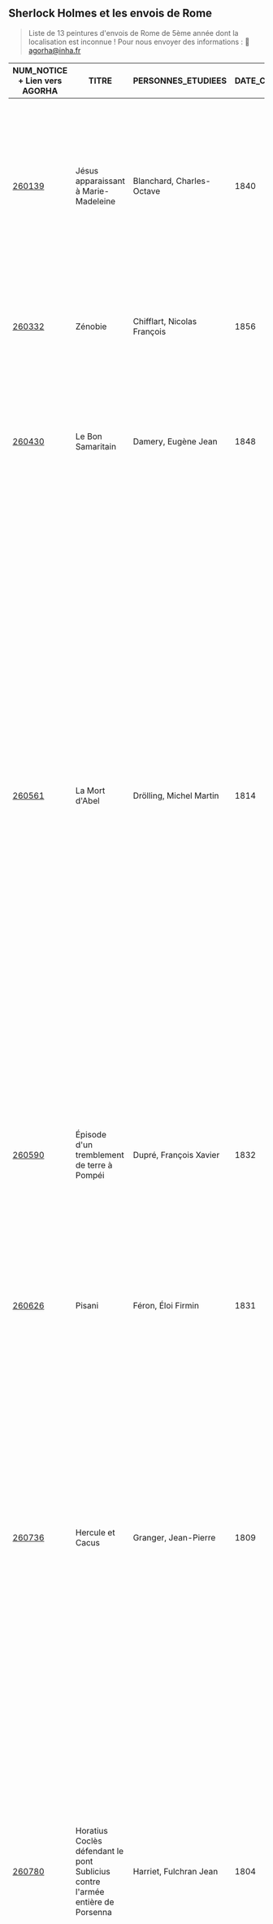 ## Sherlock Holmes et les envois de Rome

> Liste de 13 peintures d'envois de Rome de 5ème année dont la localisation est inconnue ! 
> Pour nous envoyer des informations : :email: [agorha@inha.fr](:email:)


| NUM_NOTICE + Lien vers AGORHA 	| TITRE 	| PERSONNES_ETUDIEES 	| DATE_CREATION 	| COMM_HIST 	|
|-	|-	|-	|-	|-	|
| [260139](https://agorha.inha.fr/inhaprod/ark:/54721/003260139) 	| Jésus apparaissant à Marie-Madeleine 	| Blanchard, Charles-Octave 	| 1840 	| Envoi réglementaire de 5e année exécuté en 4e année en raison de la réduction du temps de pension de l'artiste. Exposé à Rome en avril 1841, expédié à Paris le 3 juin suivant pour l'exposition des envois à l?École des beaux-arts (exposé). Exposé au Salon de 1842. 	|
| [260332](https://agorha.inha.fr/inhaprod/ark:/54721/003260332) 	| Zénobie 	| Chifflart, Nicolas François 	| 1856 	| Envoi réglementaire de 5e année. Exposé à Rome en avril, expédié à Paris le 23 juin 1857 pour l'exposition des envois à l?École des beaux-arts (exposé). 	|
| [260430](https://agorha.inha.fr/inhaprod/ark:/54721/003260430) 	| Le Bon Samaritain 	| Damery, Eugène Jean 	| 1848 	| Envoi réglementaire de 5e année. Exposé à Rome en avril 1849, expédié à Paris le 29 mai 1850 pour l'exposition des envois à l'École des beaux-arts (exposé). Exposé au Salon de 1850. 	|
| [260561](https://agorha.inha.fr/inhaprod/ark:/54721/003260561) 	| La Mort d'Abel 	| Drölling, Michel Martin 	| 1814 	| Envoi réglementaire de 5e année. L'artiste bénéficie en 1814 d'un report d'un an de pension lui permettant de mettre à exécution son dernier envoi de Rome (réduction de la pension de 5 à 4 ans entre 1811 et 1815). Drolling pense à traiter le sujet de la Mort d'Abel dès le mois de novembre 1812 (cabinet des arts graphiques du Louvre, inv. A 913, recto). Le 17 juin 1813, il fait parvenir à son père un premier croquis et tiendra peut-être compte des critiques que ce dernier lui renvoie (cabinet des arts graphiques du Louvre, inv. A 919, recto et A 956, recto). A la date du 3 juin 1815, l'artiste indique qu'il a presque terminé son tableau (cabinet des arts graphiques du Louvre, A 9321, recto). Exposé à Rome en 1815 (juin?), expédié à Paris le 2 septembre suivant, examiné par l'Académie des beaux-arts en 1816 (exposé). Exposé au Salon de 1817. Ancienne collection Sommariva. 	|
| [260590](https://agorha.inha.fr/inhaprod/ark:/54721/003260590) 	| Épisode d'un tremblement de terre à Pompéi 	| Dupré, François Xavier 	| 1832 	| Envoi réglementaire de 5e année. Exposé à Rome en avril 1833, expédié à Paris le 1er juin suivant pour l'époque de l'exposition des envois à l?École des beaux-arts (exposé). Exposé au Salon de 1834. 	|
| [260626](https://agorha.inha.fr/inhaprod/ark:/54721/003260626) 	| Pisani 	| Féron, Éloi Firmin 	| 1831 	| Envoi réglementaire de 5e année. Exposé à Rome en 1832, expédié à Paris le 15 juin suivant pour l'époque de l'exposition des envois à l?École des beaux-arts (exposé). Exposé à Paris au Salon de 1833 sous le titre " Victor Pisani délivré de prison ""." 	|
| [260736](https://agorha.inha.fr/inhaprod/ark:/54721/003260736) 	| Hercule et Cacus 	| Granger, Jean-Pierre 	| 1809 	| Envoi réglementaire de 5e année. L'artiste aurait du livrer son envoi pour la fin de l'année 1810, mais le retard qu'il apporte à achever son tableau - achèvement qui intervient probablement au courant du mois de juillet 1811 - oblige le directeur de l'Académie de France à Rome à différer l'expédition des envois jusqu'au début du mois d'août 1811. Expédié à Paris le 1er août 1811, examiné à la fin de l'année par l'Académie des beaux-arts (exposé ?). 	|
| [260780](https://agorha.inha.fr/inhaprod/ark:/54721/003260780) 	| Horatius Coclès défendant le pont Sublicius contre l'armée entière de Porsenna 	| Harriet, Fulchran Jean 	| 1804 	| Envoi réglementaire de 5e année. Commencé en 1804 et laissé inachevé par le décès de l'artiste le 11 septembre 1805. Le directeur de l'Académie de France à Rome, Suvée, évoque dans l?État des envois de peinture de 1804-1805 un tableau de 22 pieds sur 16, composé d'une quarantaine de figures dont plus de vingt au premier plan. Les figures étaient considérées comme terminées lorsque l'artiste en a effacé huit afin de les reprendre. C'est vraisemblablement lors de ce travail que le peintre est tombé gravement malade. Non exposé à la Villa Médicis en 1805. 	|
| [260789](https://agorha.inha.fr/inhaprod/ark:/54721/003260789) 	| Romulus et Rémus trouvés sur les bords du Tibre par le berger Faustulus 	| Heim, François Joseph 	| 1810 	| Envoi réglementaire de 5e année. Laissé inachevé par l'artiste en raison du retranchement d'une année de pension intervenue au courant de l'année de 1810. Cité dans l?État des envois de peinture de 1811, non remis à l'Académie des beaux-arts pour examen. 	|
| [260809](https://agorha.inha.fr/inhaprod/ark:/54721/003260809) 	| Pâris et Oenone 	| Hesse, Nicolas Auguste 	| 1823 	| Envoi réglementaire de 5e année. Exposé à Rome en avril 1824, expédié à Paris le 14 mai suivant pour l'époque de l'exposition des envois (exposé). 	|
| [261029](https://agorha.inha.fr/inhaprod/ark:/54721/003261029) 	| Cornélie, mère des Gracques 	| Lefebvre, Jules Joseph 	| 1866 	| Envoi réglementaire de 5e année (Règlement de 1846). Exécuté à Rome en 1867, exposé inachevé à l'Académie de France à Rome en juin 1867, envoyé directement par l'artiste à Paris pour l'époque de l'exposition des Envois à l'École des beaux-arts (Archives de l'Académie de France à Rome, 66, f°1-2), exposé inachevé à l'École des beaux-arts en août 1867. 	|
| [261068](https://agorha.inha.fr/inhaprod/ark:/54721/003261068) 	| Sainte Dorothée martyre 	| Lenepveu, Jules-Eugène 	| 1852 	| Envoi réglementaire de 5e année. Exposé à Rome en avril 1853, expédié à Paris le 4 juin suivant pour l'exposition des envois à l'École des beaux-arts (exposé). 	|
| [261277](https://agorha.inha.fr/inhaprod/ark:/54721/003261277) 	| L'Arrivée d'Iphigénie en Aulide 	| Odevaere, Joseph Dionysius 	| 1809 	| Envoi réglementaire de 5e année. Exécuté en 1810, cité dans l?État des envois de peinture pour 1811, mais non expédié à Paris avec les envois de 1811. Non soumis au jugement de l'Académie des beaux-arts en 1811 et 1812. Exposé au Salon de 1812. 	|


> Liste de 13 sculptures d'envois de Rome de 5ème année dont la localisation est inconnue ! 
> Pour nous envoyer des informations : :email: [agorha@inha.fr](:email:)


| NUM_NOTICE 	| TITRES 1 	| PERSONNES_ETUDIEES 	| DATE_CREATION 	| COMM_HIST 	| LIEU_DE_CONSERVATION 	|
|-	|-	|-	|-	|-	|-	|
| [260019](https://agorha.inha.fr/inhaprod/ark:/54721/003260019) 	| Un pugilateur 	| Auguste, Jules Robert 	| 1812 	| Envoi réglementaire de 5e année exécuté en 4e année. Exécuté entre 1812 et 1814. Non envoyé à Paris en 1813 et 1814 par l'Académie de France faute de moyens d'expédition pour l'ensemble des envois de sculpture. Cité également dans l'État des envois de sculpture de 1814. 	| Localisation inconnue 	|
| [260176](https://agorha.inha.fr/inhaprod/ark:/54721/003260176) 	| La Modestie 	| Bonnassieux, Jean-Marie 	| 1841 	| Envoi réglementaire de 5e année (non cité dans l'État des envois de sculpture de 1842). Exposé à Rome en avril 1842, expédié à Paris le 20 juillet suivant pour l'époque de l'exposition des envois à l'École des beaux-arts (exposé). Exposé au Salon de 1844. 	| Localisation inconnue 	|
| [260266](https://agorha.inha.fr/inhaprod/ark:/54721/003260266) 	| L'Innocence réchauffant un serpent en son sein 	| Callamard, Charles-Antoine 	| 1803 	| Envoi réglementaire de 5e année. Modèle en plâtre. Non expédié à Paris en 1804. Exposé à Rome en 1805 dans le dernier trimestre de l'année d'après Henry Lapauze. Non expédié à Paris. 	| Localisation inconnue 	|
| [260273](https://agorha.inha.fr/inhaprod/ark:/54721/003260273) 	| Socrate appuyé sur son groupe des Grâces 	| Calloigne, Jean Robert 	| 1810 	| Envoi réglementaire de 5e année. Achevé à la date du 25 août 1811 (État des envois de sculpture, 1809-1811). Également mentionné dans l'État des envois de sculpture de 1812. Non expédié à Paris faute de moyens d'expédition. 	| Localisation inconnue 	|
| [261633](https://agorha.inha.fr/inhaprod/ark:/54721/003261633) 	| Sapho 	| Dimier, Abel 	| 1824 	| Envoi réglementaire de 5e année (Règlement de 1821). Exposé achevé à Rome en avril, expédié à Paris le 18 juin 1825 pour l'époque de l'exposition des envois à l'École des beaux-arts. 	| Localisation inconnue 	|
| [261635](https://agorha.inha.fr/inhaprod/ark:/54721/003261635) 	| L'Éducation de Bacchus 	| Doublemard, Amédée Donatien 	| 1860 	| Envoi réglementaire de 5e année exécuté en 3e année. Autorisé par le ministre à achever son envoi à Paris pour raison de santé. Expédition du marbre ébauché à Paris le 31 janvier 1861 accompagné du plâtre (Archives nationales, F21 596, Lettre Schnetz à Walewski, Rome, le 9 février 1861). Exposé inachevé l'École des beaux-arts de Paris en octobre 1861. Acheté par l'État en 1862 pour une somme de 12000 francs versée par acomptes (Archives nationales, F21 134, dossier 48). Exposé au Salon de 1863 où le groupe remporte une médaille de 3e classe. Attribué au Ministère de l'Agriculture pour orner le salon de réception (Archives nationales, F21 134, dossier 48). Exposé en 1873 à Vienne lors de l'Exposition universelle et endommagé à son retour en gare de Fontainebleau. Restauré par Doublemard sur des crédits votés en 1883 (Archives nationales, F21 134, dossier 48). Restitué en 1893 au dépôt des marbres. En 1894, il est question d'envoyer la statue en Algérie, cependant l'aboutissement du dépôt n'est pas connu. Localisation actuelle inconnue. 	| Localisation inconnue 	|
| [260583](https://agorha.inha.fr/inhaprod/ark:/54721/003260583) 	| Philoctète accablé par la douleur 	| Dupaty, Charles 	| 28 septembre 1803 (5 Vendémiaire An 12) 	| Envoi réglementaire. A la date du 28 septembre 1803, reçu d'une somme de 300 francs pour les frais du modèle destiné au Philoctète de 5e année (G. Brunel, Directorat de Suvée, p. 408). La figure est ébauchée en février 1804 (G. Brunel, p. 455). Exposé à la Villa Médicis en 1805 et 1806 (État des envois, 1805-1808, sculpture). Non expédié à Paris en raison de difficultés budgétaires. 	| Localisation inconnue 	|
| [261647](https://agorha.inha.fr/inhaprod/ark:/54721/003261647) 	| L'Amour et Psyché 	| Godde, Charles Joseph 	| 1845 	| Envoi réglementaire de 5e année exécuté en 4e année. La mise en route de l'exécution de l'envoi a été retardée par la difficulté de se procurer un marbre puis l'ampleur du travail en a rendu impossible l'achèvement pour l'époque de l'exposition des envois à Rome (État envois, 1846, sculpture). Arrivé au terme de sa pension, l'artiste n'a pas été en mesure de produire son dernier envoi de Rome. 	| Localisation inconnue 	|
| [260917](https://agorha.inha.fr/inhaprod/ark:/54721/003260917) 	| Thésée 	| Laitié, Charles René 	| 1810 	| Envoi réglementaire de 5e année. Achevé à la date du 25 août 1811 (État des envois de sculpture, 1809-1811). Non envoyé à Paris en 1811 faute de moyens d'expédition pour l'ensemble des envois de sculpture. 	| Localisation inconnue 	|
| [261237](https://agorha.inha.fr/inhaprod/ark:/54721/003261237) 	| Thésée vainqueur d'Hippolyte, la reine des Amazones 	| Mouton, Antoine 	| 1803 	| Envoi réglementaire de 5e année. Exposé à Rome en 1805 et 1806, non expédié à Paris en 1806. 	| Localisation inconnue 	|
| [261368](https://agorha.inha.fr/inhaprod/ark:/54721/003261368) 	| Thésée combattant le Minotaure 	| Ramey, Étienne-Jules 	| 1820 	| Envoi réglementaire de 5e année. Non exposé à Rome en 1821 car inachevé. Moulage en cours en mai 1821 (Archives nationales, 20180401/1, Lettre de Thévenin à Siméon, le 21 mai 1821). Expédié à Paris le 14 septembre 1821 (Archives nationales, 20180401/1, Lettre de Thévenin à Henraux, le 14 septembre 1821), arrivé à Paris après la séance publique de l'Académie et pour cette raison, non soumis à son examen en 1821. Exposé au Salon de 1822. Commandé en marbre par le gouvernement en 1822. 	| Localisation inconnue 	|
| [261406](https://agorha.inha.fr/inhaprod/ark:/54721/003261406) 	| Nisus et Euryale 	| Roman, Jean-Baptiste 	| 1821 	| Envoi réglementaire de 5e année. Achevé à la date du 7 novembre 1821 alors que Roman est reparti pour Paris (Archives de l'Académie des beaux-arts, 5 E 12, Lettre de Thévenin à Quatremère de Quincy, Rome, 7 novembre 1821). Expédié à Paris le 10 mars 1822 (Archives nationales, 20180401/1-11, fol. 171bis-172, Lettre Thévenin à Corbière, Rome, 18 avril 1822). Exposé directement au Salon de 1822. Commandé en marbre par le Ministère de la Maison du Roi le 16 juillet 1822. 	| Localisation inconnue 	|
| [261740](https://agorha.inha.fr/inhaprod/ark:/54721/003261740) 	| Achille au bord de la mer 	| Tournois, Joseph 	| 1862 	| Envoi réglementaire de 5e année. Exposé inachevé à Rome en avril 1863. Expédié à Paris le 11 juillet 1863. Soumis inachevé au jugement de l'Académie des beaux-arts. 	| Localisation inconnue 	|
